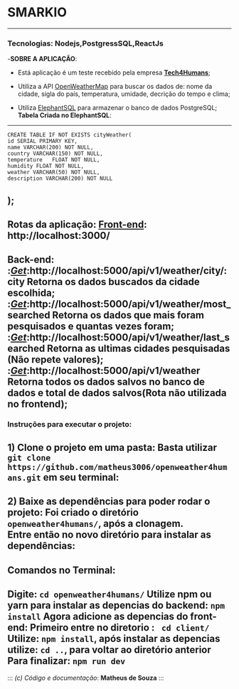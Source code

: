 # SMARKIO
---
### Tecnologias: Nodejs,PostgressSQL,ReactJs 

-__SOBRE A APLICAÇÃO__:
- Está aplicação é um teste recebido pela empresa **[Tech4Humans](https://www.tech4h.com.br/)**;

- Utiliza a API [OpenWeatherMap](https://openweathermap.org/api) para buscar os dados de: nome da cidade, sigla do país, temperatura, umidade,
 decrição do tempo e clima;

- Utiliza [ElephantSQL](https://www.elephantsql.com/) para armazenar o banco de dados PostgreSQL;
__Tabela Criada no ElephantSQL__:
---
    CREATE TABLE IF NOT EXISTS cityWeather(
	id SERIAL PRIMARY KEY,
	name VARCHAR(200) NOT NULL,
	country VARCHAR(150) NOT NULL,
	temperature   FLOAT NOT NULL,
    humidity FLOAT NOT NULL,
	weather VARCHAR(50) NOT NULL,
	description VARCHAR(200) NOT NULL
);
---

 **Rotas da aplicação:**
__[Front-end](http://localhost:3000): http://localhost:3000/__
---
__Back-end__:
    :*[Get](http://localhost:5000/api/v1/weather/city/:city)*:__http://localhost:5000/api/v1/weather/city/:city__ Retorna os dados buscados da cidade escolhida;
    :*[Get](http://localhost:5000/api/v1/weather/most_searched)*:__http://localhost:5000/api/v1/weather/most_searched__ Retorna os dados que mais foram pesquisados e quantas vezes foram;
    :*[Get](http://localhost:5000/api/v1/weather/last_searched)*:__http://localhost:5000/api/v1/weather/last_searched__ Retorna as ultimas cidades pesquisadas (**Não repete valores**);
    :*[Get](http://localhost:5000/api/v1/weather)*:__http://localhost:5000/api/v1/weather__ Retorna todos os dados salvos no banco de dados e total de dados salvos(**Rota não utilizada no frontend**);
---
### **Instruções para executar o projeto:** 

**1) Clone o projeto em uma pasta:**
Basta utilizar  `git clone https://github.com/matheus3006/openweather4humans.git` em seu terminal:
---
**2) Baixe as dependências para poder rodar o projeto:**
Foi criado o diretório `openweather4humans/`, após a clonagem.  
Entre então no novo diretório para instalar as dependências:
---
Comandos no Terminal:
---
 Digite: `cd openweather4humans/`
 Utilize npm ou yarn para instalar as depencias do backend: ` npm install `
 Agora adicione as depencias do front-end: 
    Primeiro entre no diretorio : ` cd client/`
    Utilize: `npm install`, após instalar as depencias utilize: `cd ..`, para voltar ao diretório anterior
    Para finalizar: `npm run dev`
---
 

::: 
*(c) Código e documentação*: **Matheus de Souza**
:::